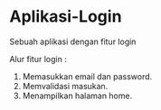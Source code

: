 # Aplikasi-Login
Sebuah aplikasi dengan fitur login

Alur fitur login :
1. Memasukkan email dan password.
2. Memvalidasi masukan.
3. Menampilkan halaman home.
